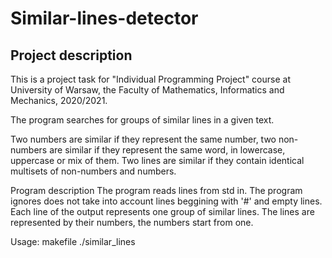 # Similar-lines-detector

## Project description

This is a project task for "Individual Programming Project" course at University of Warsaw, the Faculty of Mathematics, Informatics and Mechanics, 2020/2021.

The program searches for groups of similar lines in a given text.

Two numbers are similar if they represent the same number, two non-numbers are similar if they represent the same word, in lowercase, uppercase or mix of them. Two lines are similar if they contain identical multisets of non-numbers and numbers.

Program description
The program reads lines from std in. The program ignores does not take into account lines beggining with '#' and empty lines. Each line of the output represents one group of similar lines. The lines are represented by their numbers, the numbers start from one.

Usage:
makefile
./similar_lines
